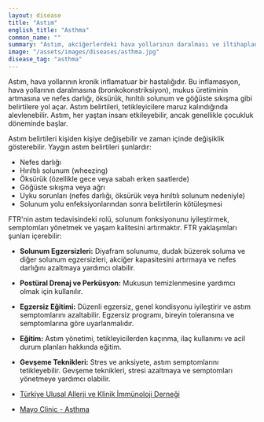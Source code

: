 ```yaml
---
layout: disease
title: "Astım"
english_title: "Asthma"
common_name: ""
summary: "Astım, akciğerlerdeki hava yollarının daralması ve iltihaplanması sonucu ortaya çıkan kronik bir solunum yolu hastalığıdır."
image: "/assets/images/diseases/asthma.jpg"
disease_tag: "asthma"
---
```





Astım, hava yollarının kronik inflamatuar bir hastalığıdır. Bu inflamasyon, hava yollarının daralmasına (bronkokonstriksiyon), mukus üretiminin artmasına ve nefes darlığı, öksürük, hırıltılı solunum ve göğüste sıkışma gibi belirtilere yol açar. Astım belirtileri, tetikleyicilere maruz kalındığında alevlenebilir. Astım, her yaştan insanı etkileyebilir, ancak genellikle çocukluk döneminde başlar.


Astım belirtileri kişiden kişiye değişebilir ve zaman içinde değişiklik gösterebilir. Yaygın astım belirtileri şunlardır:

*   Nefes darlığı
*   Hırıltılı solunum (wheezing)
*   Öksürük (özellikle gece veya sabah erken saatlerde)
*   Göğüste sıkışma veya ağrı
*   Uyku sorunları (nefes darlığı, öksürük veya hırıltılı solunum nedeniyle)
*   Solunum yolu enfeksiyonlarından sonra belirtilerin kötüleşmesi


FTR'nin astım tedavisindeki rolü, solunum fonksiyonunu iyileştirmek, semptomları yönetmek ve yaşam kalitesini artırmaktır. FTR yaklaşımları şunları içerebilir:

*   **Solunum Egzersizleri:** Diyafram solunumu, dudak büzerek soluma ve diğer solunum egzersizleri, akciğer kapasitesini artırmaya ve nefes darlığını azaltmaya yardımcı olabilir.
*   **Postüral Drenaj ve Perküsyon:** Mukusun temizlenmesine yardımcı olmak için kullanılır.
*   **Egzersiz Eğitimi:** Düzenli egzersiz, genel kondisyonu iyileştirir ve astım semptomlarını azaltabilir. Egzersiz programı, bireyin toleransına ve semptomlarına göre uyarlanmalıdır.
*   **Eğitim:** Astım yönetimi, tetikleyicilerden kaçınma, ilaç kullanımı ve acil durum planları hakkında eğitim.
*   **Gevşeme Teknikleri:** Stres ve anksiyete, astım semptomlarını tetikleyebilir. Gevşeme teknikleri, stresi azaltmaya ve semptomları yönetmeye yardımcı olabilir.


*   [Türkiye Ulusal Allerji ve Klinik İmmünoloji Derneği](https://www.aid.org.tr/hasta-bilgilendirme/astim)
*   [Mayo Clinic - Asthma](https://www.mayoclinic.org/diseases-conditions/asthma/symptoms-causes/syc-20369653)

